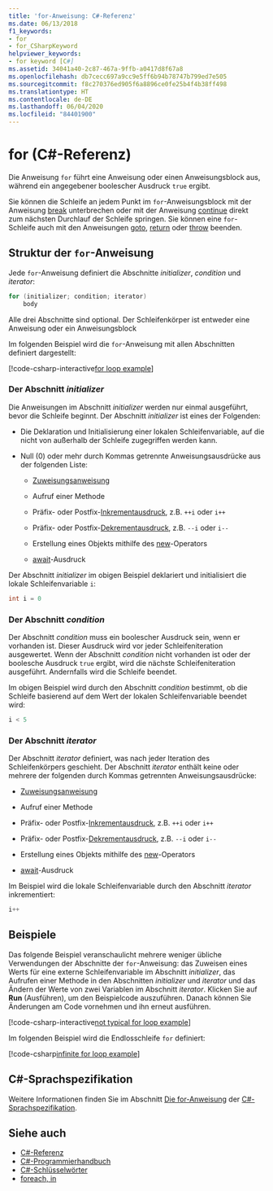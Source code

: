 ```yaml
---
title: 'for-Anweisung: C#-Referenz'
ms.date: 06/13/2018
f1_keywords:
- for
- for_CSharpKeyword
helpviewer_keywords:
- for keyword [C#]
ms.assetid: 34041a40-2c87-467a-9ffb-a0417d8f67a8
ms.openlocfilehash: db7cecc697a9cc9e5ff6b94b78747b799ed7e505
ms.sourcegitcommit: f8c270376ed905f6a8896ce0fe25b4f4b38ff498
ms.translationtype: HT
ms.contentlocale: de-DE
ms.lasthandoff: 06/04/2020
ms.locfileid: "84401900"
---
```

# <a name="for-c-reference"></a>for (C#-Referenz)

Die Anweisung `for` führt eine Anweisung oder einen Anweisungsblock aus, während ein angegebener boolescher Ausdruck `true` ergibt.

Sie können die Schleife an jedem Punkt im `for`-Anweisungsblock mit der Anweisung [break](break.md) unterbrechen oder mit der Anweisung [continue](continue.md) direkt zum nächsten Durchlauf der Schleife springen. Sie können eine `for`-Schleife auch mit den Anweisungen [goto](goto.md), [return](return.md) oder [throw](throw.md) beenden.

## <a name="structure-of-the-for-statement"></a>Struktur der `for`-Anweisung

Jede `for`-Anweisung definiert die Abschnitte *initializer*, *condition* und *iterator*:

```csharp
for (initializer; condition; iterator)
    body
```

Alle drei Abschnitte sind optional. Der Schleifenkörper ist entweder eine Anweisung oder ein Anweisungsblock

Im folgenden Beispiel wird die `for`-Anweisung mit allen Abschnitten definiert dargestellt:

[!code-csharp-interactive[for loop example](snippets/IterationKeywordsExamples.cs#5)]

### <a name="the-initializer-section"></a>Der Abschnitt *initializer*

Die Anweisungen im Abschnitt *initializer* werden nur einmal ausgeführt, bevor die Schleife beginnt. Der Abschnitt *initializer* ist eines der Folgenden:

- Die Deklaration und Initialisierung einer lokalen Schleifenvariable, auf die nicht von außerhalb der Schleife zugegriffen werden kann.

- Null (0) oder mehr durch Kommas getrennte Anweisungsausdrücke aus der folgenden Liste:

  - [Zuweisungsanweisung](../operators/assignment-operator.md)

  - Aufruf einer Methode

  - Präfix- oder Postfix-[Inkrementausdruck](../operators/arithmetic-operators.md#increment-operator-), z.B. `++i` oder `i++`

  - Präfix- oder Postfix-[Dekrementausdruck](../operators/arithmetic-operators.md#decrement-operator---), z.B. `--i` oder `i--`

  - Erstellung eines Objekts mithilfe des [new](../operators/new-operator.md)-Operators

  - [await](../operators/await.md)-Ausdruck

Der Abschnitt *initializer* im obigen Beispiel deklariert und initialisiert die lokale Schleifenvariable `i`:

```csharp
int i = 0
```

### <a name="the-condition-section"></a>Der Abschnitt *condition*

Der Abschnitt *condition* muss ein boolescher Ausdruck sein, wenn er vorhanden ist. Dieser Ausdruck wird vor jeder Schleifeniteration ausgewertet. Wenn der Abschnitt *condition* nicht vorhanden ist oder der boolesche Ausdruck `true` ergibt, wird die nächste Schleifeniteration ausgeführt. Andernfalls wird die Schleife beendet.

Im obigen Beispiel wird durch den Abschnitt *condition* bestimmt, ob die Schleife basierend auf dem Wert der lokalen Schleifenvariable beendet wird:

```csharp
i < 5
```

### <a name="the-iterator-section"></a>Der Abschnitt *iterator*

Der Abschnitt *iterator* definiert, was nach jeder Iteration des Schleifenkörpers geschieht. Der Abschnitt *iterator* enthält keine oder mehrere der folgenden durch Kommas getrennten Anweisungsausdrücke:

- [Zuweisungsanweisung](../operators/assignment-operator.md)

- Aufruf einer Methode

- Präfix- oder Postfix-[Inkrementausdruck](../operators/arithmetic-operators.md#increment-operator-), z.B. `++i` oder `i++`

- Präfix- oder Postfix-[Dekrementausdruck](../operators/arithmetic-operators.md#decrement-operator---), z.B. `--i` oder `i--`

- Erstellung eines Objekts mithilfe des [new](../operators/new-operator.md)-Operators

- [await](../operators/await.md)-Ausdruck

Im Beispiel wird die lokale Schleifenvariable durch den Abschnitt *iterator* inkrementiert:

```csharp
i++
```

## <a name="examples"></a>Beispiele

Das folgende Beispiel veranschaulicht mehrere weniger übliche Verwendungen der Abschnitte der `for`-Anweisung: das Zuweisen eines Werts für eine externe Schleifenvariable im Abschnitt *initializer*, das Aufrufen einer Methode in den Abschnitten *initializer* und *iterator* und das Ändern der Werte von zwei Variablen im Abschnitt *iterator*. Klicken Sie auf **Run** (Ausführen), um den Beispielcode auszuführen. Danach können Sie Änderungen am Code vornehmen und ihn erneut ausführen.

[!code-csharp-interactive[not typical for loop example](snippets/IterationKeywordsExamples.cs#6)]

Im folgenden Beispiel wird die Endlosschleife `for` definiert:

[!code-csharp[infinite for loop example](snippets/IterationKeywordsExamples.cs#7)]

## <a name="c-language-specification"></a>C#-Sprachspezifikation

Weitere Informationen finden Sie im Abschnitt [Die for-Anweisung](~/_csharplang/spec/statements.md#the-for-statement) der [C#-Sprachspezifikation](/dotnet/csharp/language-reference/language-specification/introduction).

## <a name="see-also"></a>Siehe auch

- [C#-Referenz](../index.md)
- [C#-Programmierhandbuch](../../programming-guide/index.md)
- [C#-Schlüsselwörter](index.md)
- [foreach, in](foreach-in.md)
